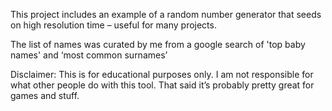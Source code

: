This project includes an example of a random number generator that seeds on high resolution time – useful for many projects.

The list of names was curated by me from a google search of 'top baby names' and ‘most common  surnames’ 

Disclaimer: This is for educational purposes only. I am not responsible for what other people do with this tool. That said it’s probably pretty great for games and stuff.